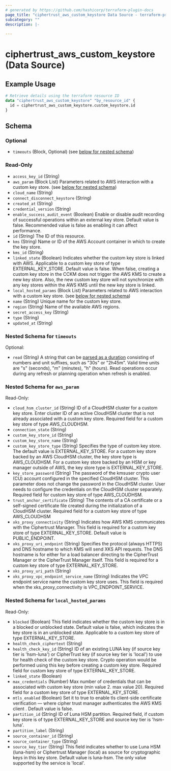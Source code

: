 ```yaml
---
# generated by https://github.com/hashicorp/terraform-plugin-docs
page_title: "ciphertrust_aws_custom_keystore Data Source - terraform-provider-ciphertrust-v1"
subcategory: ""
description: |-
  
---
```


# ciphertrust_aws_custom_keystore (Data Source)



## Example Usage

```terraform
# Retrieve details using the terraform resource ID
data "ciphertrust_aws_custom_keystore" "by_resource_id" {
  id = ciphertrust_aws_custom_keystore.custom_keystore.id
}
```

<!-- schema generated by tfplugindocs -->
## Schema

### Optional

- `timeouts` (Block, Optional) (see [below for nested schema](#nestedblock--timeouts))

### Read-Only

- `access_key_id` (String)
- `aws_param` (Block List) Parameters related to AWS interaction with a custom key store. (see [below for nested schema](#nestedblock--aws_param))
- `cloud_name` (String)
- `connect_disconnect_keystore` (String)
- `created_at` (String)
- `credential_version` (String)
- `enable_success_audit_event` (Boolean) Enable or disable audit recording of successful operations within an external key store. Default value is false. Recommended value is false as enabling it can affect performance.
- `id` (String) The ID of this resource.
- `kms` (String) Name or ID of the AWS Account container in which to create the key store.
- `kms_id` (String)
- `linked_state` (Boolean) Indicates whether the custom key store is linked with AWS. Applicable to a custom key store of type EXTERNAL_KEY_STORE. Default value is false. When false, creating a custom key store in the CCKM does not trigger the AWS KMS to create a new key store. Also, the new custom key store will not synchronize with any key stores within the AWS KMS until the new key store is linked.
- `local_hosted_params` (Block List) Parameters related to AWS interaction with a custom key store. (see [below for nested schema](#nestedblock--local_hosted_params))
- `name` (String) Unique name for the custom key store.
- `region` (String) Name of the available AWS regions.
- `secret_access_key` (String)
- `type` (String)
- `updated_at` (String)

<a id="nestedblock--timeouts"></a>
### Nested Schema for `timeouts`

Optional:

- `read` (String) A string that can be [parsed as a duration](https://pkg.go.dev/time#ParseDuration) consisting of numbers and unit suffixes, such as "30s" or "2h45m". Valid time units are "s" (seconds), "m" (minutes), "h" (hours). Read operations occur during any refresh or planning operation when refresh is enabled.


<a id="nestedblock--aws_param"></a>
### Nested Schema for `aws_param`

Read-Only:

- `cloud_hsm_cluster_id` (String) ID of a CloudHSM cluster for a custom key store. Enter cluster ID of an active CloudHSM cluster that is not already associated with a custom key store. Required field for a custom key store of type AWS_CLOUDHSM.
- `connection_state` (String)
- `custom_key_store_id` (String)
- `custom_key_store_name` (String)
- `custom_key_store_type` (String) Specifies the type of custom key store. The default value is EXTERNAL_KEY_STORE. For a custom key store backed by an AWS CloudHSM cluster, the key store type is AWS_CLOUDHSM. For a custom key store backed by an HSM or key manager outside of AWS, the key store type is EXTERNAL_KEY_STORE.
- `key_store_password` (String) The password of the kmsuser crypto user (CU) account configured in the specified CloudHSM cluster. This parameter does not change the password in the CloudHSM cluster. User needs to configure the credentials on the CloudHSM cluster separately. Required field for custom key store of type AWS_CLOUDHSM.
- `trust_anchor_certificate` (String) The contents of a CA certificate or a self-signed certificate file created during the initialization of a CloudHSM cluster. Required field for a custom key store of type AWS_CLOUDHSM
- `xks_proxy_connectivity` (String) Indicates how AWS KMS communicates with the Ciphertrust Manager. This field is required for a custom key store of type EXTERNAL_KEY_STORE. Default value is PUBLIC_ENDPOINT.
- `xks_proxy_uri_endpoint` (String) Specifies the protocol (always HTTPS) and DNS hostname to which KMS will send XKS API requests. The DNS hostname is for either for a load balancer directing to the CipherTrust Manager or the CipherTrust Manager itself. This field is required for a custom key store of type EXTERNAL_KEY_STORE.
- `xks_proxy_uri_path` (String)
- `xks_proxy_vpc_endpoint_service_name` (String) Indicates the VPC endpoint service name the custom key store uses. This field is required when the xks_proxy_connectivity is VPC_ENDPOINT_SERVICE.


<a id="nestedblock--local_hosted_params"></a>
### Nested Schema for `local_hosted_params`

Read-Only:

- `blocked` (Boolean) This field indicates whether the custom key store is in a blocked or unblocked state. Default value is false, which indicates the key store is in an unblocked state. Applicable to a custom key store of type EXTERNAL_KEY_STORE.
- `health_check_ciphertext` (String)
- `health_check_key_id` (String) ID of an existing LUNA key (if source key tier is 'hsm-luna') or CipherTrust key (if source key tier is 'local') to use for health check of the custom key store. Crypto operation would be performed using this key before creating a custom key store. Required field for custom key store of type EXTERNAL_KEY_STORE.
- `linked_state` (Boolean)
- `max_credentials` (Number) Max number of credentials that can be associated with custom key store (min value 2. max value 20). Required field for a custom key store of type EXTERNAL_KEY_STORE.
- `mtls_enabled` (Boolean) Set it to true to enable tls client-side certificate verification — where cipher trust manager authenticates the AWS KMS client . Default value is false.
- `partition_id` (String) ID of Luna HSM partition. Required field, if custom key store is of type EXTERNAL_KEY_STORE and source key tier is 'hsm-luna'.
- `partition_label` (String)
- `source_container_id` (String)
- `source_container_type` (String)
- `source_key_tier` (String) This field indicates whether to use Luna HSM (luna-hsm) or Ciphertrust Manager (local) as source for cryptographic keys in this key store. Default value is luna-hsm. The only value supported by the service is 'local'.


